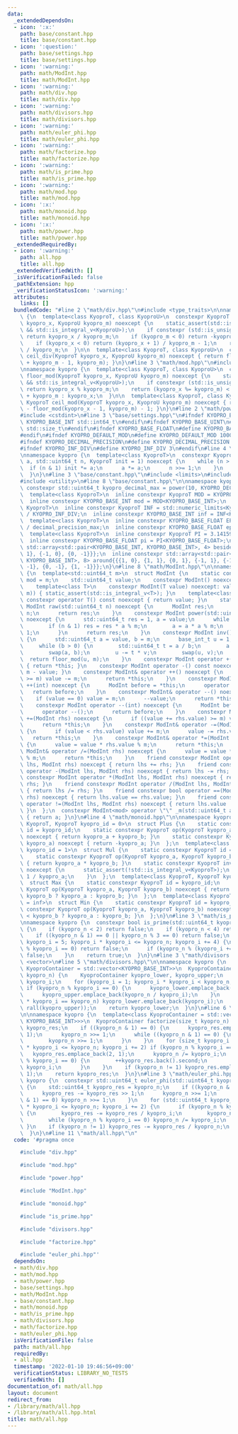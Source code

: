 ```yaml
---
data:
  _extendedDependsOn:
  - icon: ':x:'
    path: base/constant.hpp
    title: base/constant.hpp
  - icon: ':question:'
    path: base/settings.hpp
    title: base/settings.hpp
  - icon: ':warning:'
    path: math/ModInt.hpp
    title: math/ModInt.hpp
  - icon: ':warning:'
    path: math/div.hpp
    title: math/div.hpp
  - icon: ':warning:'
    path: math/divisors.hpp
    title: math/divisors.hpp
  - icon: ':warning:'
    path: math/euler_phi.hpp
    title: math/euler_phi.hpp
  - icon: ':warning:'
    path: math/factorize.hpp
    title: math/factorize.hpp
  - icon: ':warning:'
    path: math/is_prime.hpp
    title: math/is_prime.hpp
  - icon: ':warning:'
    path: math/mod.hpp
    title: math/mod.hpp
  - icon: ':x:'
    path: math/monoid.hpp
    title: math/monoid.hpp
  - icon: ':x:'
    path: math/power.hpp
    title: math/power.hpp
  _extendedRequiredBy:
  - icon: ':warning:'
    path: all.hpp
    title: all.hpp
  _extendedVerifiedWith: []
  _isVerificationFailed: false
  _pathExtension: hpp
  _verificationStatusIcon: ':warning:'
  attributes:
    links: []
  bundledCode: "#line 2 \"math/div.hpp\"\n#include <type_traits>\n\nnamespace kyopro\
    \ {\n  template<class KyoproT, class KyoproU>\n  constexpr KyoproT floor_div(KyoproT\
    \ kyopro_x, KyoproU kyopro_m) noexcept {\n    static_assert(std::is_integral_v<KyoproT>\
    \ && std::is_integral_v<KyoproU>);\n    if constexpr (std::is_unsigned_v<KyoproT>)\
    \ return kyopro_x / kyopro_m;\n    if (kyopro_m < 0) return -kyopro_x / -kyopro_m;\n\
    \    if (kyopro_x < 0) return (kyopro_x + 1) / kyopro_m - 1;\n    return kyopro_x\
    \ / kyopro_m;\n  }\n\n  template<class KyoproT, class KyoproU>\n  constexpr KyoproT\
    \ ceil_div(KyoproT kyopro_x, KyoproU kyopro_m) noexcept { return floor_div(kyopro_x\
    \ + kyopro_m - 1, kyopro_m); }\n}\n#line 3 \"math/mod.hpp\"\n#include <cassert>\n\
    \nnamespace kyopro {\n  template<class KyoproT, class KyoproU>\n  constexpr KyoproT\
    \ floor_mod(KyoproT kyopro_x, KyoproU kyopro_m) noexcept {\n    static_assert(std::is_integral_v<KyoproT>\
    \ && std::is_integral_v<KyoproU>);\n    if constexpr (std::is_unsigned_v<KyoproT>)\
    \ return kyopro_x % kyopro_m;\n    return (kyopro_x %= kyopro_m) < 0 ? kyopro_x\
    \ + kyopro_m : kyopro_x;\n  }\n\n  template<class KyoproT, class KyoproU>\n  constexpr\
    \ KyoproT ceil_mod(KyoproT kyopro_x, KyoproU kyopro_m) noexcept { return kyopro_m\
    \ - floor_mod(kyopro_x - 1, kyopro_m) - 1; }\n}\n#line 2 \"math/power.hpp\"\n\
    #include <cstdint>\n#line 3 \"base/settings.hpp\"\n#ifndef KYOPRO_BASE_INT\n#define\
    \ KYOPRO_BASE_INT std::int64_t\n#endif\n#ifndef KYOPRO_BASE_UINT\n#define KYOPRO_BASE_UINT\
    \ std::size_t\n#endif\n#ifndef KYOPRO_BASE_FLOAT\n#define KYOPRO_BASE_FLOAT double\n\
    #endif\n#ifndef KYOPRO_DEFAULT_MOD\n#define KYOPRO_DEFAULT_MOD 1000000007\n#endif\n\
    #ifndef KYOPRO_DECIMAL_PRECISION\n#define KYOPRO_DECIMAL_PRECISION 12\n#endif\n\
    #ifndef KYOPRO_INF_DIV\n#define KYOPRO_INF_DIV 3\n#endif\n#line 4 \"math/power.hpp\"\
    \nnamespace kyopro {\n  template<class KyoproT>\n  constexpr KyoproT power(KyoproT\
    \ a, std::uint64_t n, KyoproT init = 1) noexcept {\n    while (n > 0) {\n    \
    \  if (n & 1) init *= a;\n      a *= a;\n      n >>= 1;\n    }\n    return init;\n\
    \  }\n}\n#line 3 \"base/constant.hpp\"\n#include <limits>\n#include <array>\n\
    #include <utility>\n#line 8 \"base/constant.hpp\"\n\nnamespace kyopro {\n  inline\
    \ constexpr std::uint64_t kyopro_decimal_max = power(10, KYOPRO_DECIMAL_PRECISION);\n\
    \  template<class KyoproT>\n  inline constexpr KyoproT MOD = KYOPRO_DEFAULT_MOD;\n\
    \  inline constexpr KYOPRO_BASE_INT mod = MOD<KYOPRO_BASE_INT>;\n  template<class\
    \ KyoproT>\n  inline constexpr KyoproT INF = std::numeric_limits<KyoproT>::max()\
    \ / KYOPRO_INF_DIV;\n  inline constexpr KYOPRO_BASE_INT inf = INF<KYOPRO_BASE_INT>;\n\
    \  template<class KyoproT>\n  inline constexpr KYOPRO_BASE_FLOAT EPS = (KyoproT)1\
    \ / decimal_precision_max;\n  inline constexpr KYOPRO_BASE_FLOAT eps = EPS<lf>;\n\
    \  template<class KyoproT>\n  inline constexpr KyoproT PI = 3.14159265358979323846;\n\
    \  inline constexpr KYOPRO_BASE_FLOAT pi = PI<KYOPRO_BASE_FLOAT>;\n  inline constexpr\
    \ std::array<std::pair<KYOPRO_BASE_INT, KYOPRO_BASE_INT>, 4> beside{{{1, 0}, {0,\
    \ 1}, {-1, 0}, {0, -1}}};\n  inline constexpr std::array<std::pair<KYOPRO_BASE_INT,\
    \ KYOPRO_BASE_INT>, 8> around{{{1, 0}, {1, 1}, {0, 1}, {-1, 1}, {-1, 0}, {-1,\
    \ -1}, {0, -1}, {1, -1}}};\n}\n#line 8 \"math/ModInt.hpp\"\n\nnamespace kyopro\
    \ {\n  template<std::uint64_t m>\n  struct ModInt {\n    static constexpr std::uint64_t\
    \ mod = m;\n    std::uint64_t value;\n    constexpr ModInt() noexcept = default;\n\
    \    template<class T>\n    constexpr ModInt(T value) noexcept: value(floor_mod(value,\
    \ m)) { static_assert(std::is_integral_v<T>); }\n    template<class T>\n    explicit\
    \ constexpr operator T() const noexcept { return value; }\n    static constexpr\
    \ ModInt raw(std::uint64_t n) noexcept {\n      ModInt res;\n      res.value =\
    \ n;\n      return res;\n    }\n    constexpr ModInt power(std::uint64_t n) const\
    \ noexcept {\n      std::uint64_t res = 1, a = value;\n      while (n > 0) {\n\
    \        if (n & 1) res = res * a % m;\n        a = a * a % m;\n        n >>=\
    \ 1;\n      }\n      return res;\n    }\n    constexpr ModInt inv() const noexcept\
    \ {\n      std::uint64_t a = value, b = m;\n      base_int_t u = 1, v = 0;\n \
    \     while (b > 0) {\n        std::uint64_t t = a / b;\n        a -= t * b;\n\
    \        swap(a, b);\n        u -= t * v;\n        swap(u, v);\n      }\n    \
    \  return floor_mod(u, m);\n    }\n    constexpr ModInt operator +() const noexcept\
    \ { return *this; }\n    constexpr ModInt operator -() const noexcept { return\
    \ m - value; }\n    constexpr ModInt& operator ++() noexcept {\n      if (++value\
    \ >= m) value -= m;\n      return *this;\n    }\n    constexpr ModInt operator\
    \ ++(int) noexcept {\n      ModInt before = *this;\n      operator ++();\n   \
    \   return before;\n    }\n    constexpr ModInt& operator --() noexcept {\n  \
    \    if (value == 0) value = m;\n      --value;\n      return *this;\n    }\n\
    \    constexpr ModInt operator --(int) noexcept {\n      ModInt before = *this;\n\
    \      operator --();\n      return before;\n    }\n    constexpr ModInt& operator\
    \ +=(ModInt rhs) noexcept {\n      if ((value += rhs.value) >= m) value -= m;\n\
    \      return *this;\n    }\n    constexpr ModInt& operator -=(ModInt rhs) noexcept\
    \ {\n      if (value < rhs.value) value += m;\n      value -= rhs.value;\n   \
    \   return *this;\n    }\n    constexpr ModInt& operator *=(ModInt rhs) noexcept\
    \ {\n      value = value * rhs.value % m;\n      return *this;\n    }\n    constexpr\
    \ ModInt& operator /=(ModInt rhs) noexcept {\n      value = value * rhs.inv().value\
    \ % m;\n      return *this;\n    }\n    friend constexpr ModInt operator +(ModInt\
    \ lhs, ModInt rhs) noexcept { return lhs += rhs; }\n    friend constexpr ModInt\
    \ operator -(ModInt lhs, ModInt rhs) noexcept { return lhs -= rhs; }\n    friend\
    \ constexpr ModInt operator *(ModInt lhs, ModInt rhs) noexcept { return lhs *=\
    \ rhs; }\n    friend constexpr ModInt operator /(ModInt lhs, ModInt rhs) noexcept\
    \ { return lhs /= rhs; }\n    friend constexpr bool operator ==(ModInt lhs, ModInt\
    \ rhs) noexcept { return lhs.value == rhs.value; }\n    friend constexpr bool\
    \ operator !=(ModInt lhs, ModInt rhs) noexcept { return lhs.value != rhs.value;\
    \ }\n  };\n  constexpr ModInt<mod> operator \"\" _m(std::uint64_t a) noexcept\
    \ { return a; }\n}\n#line 4 \"math/monoid.hpp\"\n\nnamespace kyopro {\n  template<class\
    \ KyoproT, KyoproT kyopro_id = 0>\n  struct Plus {\n    static constexpr KyoproT\
    \ id = kyopro_id;\n    static constexpr KyoproT op(KyoproT kyopro_a, KyoproT kyopro_b)\
    \ noexcept { return kyopro_a + kyopro_b; }\n    static constexpr KyoproT inv(KyoproT\
    \ kyopro_a) noexcept { return -kyopro_a; }\n  };\n  template<class KyoproT, KyoproT\
    \ kyopro_id = 1>\n  struct Mul {\n    static constexpr KyoproT id = kyopro_id;\n\
    \    static constexpr KyoproT op(KyoproT kyopro_a, KyoproT kyopro_b) noexcept\
    \ { return kyopro_a * kyopro_b; }\n    static constexpr KyoproT inv(KyoproT kyopro_a)\
    \ noexcept {\n      static_assert(!std::is_integral_v<KyoproT>);\n      return\
    \ 1 / kyopro_a;\n    }\n  };\n  template<class KyoproT, KyoproT kyopro_id = -inf>\n\
    \  struct Max {\n    static constexpr KyoproT id = kyopro_id;\n    static constexpr\
    \ KyoproT op(KyoproT kyopro_a, KyoproT kyopro_b) noexcept { return kyopro_a >\
    \ kyopro_b ? kyopro_a : kyopro_b; }\n  };\n  template<class KyoproT, KyoproT kyopro_id\
    \ = inf>\n  struct Min {\n    static constexpr KyoproT id = kyopro_id;\n    static\
    \ constexpr KyoproT op(KyoproT kyopro_a, KyoproT kyopro_b) noexcept { return kyopro_a\
    \ < kyopro_b ? kyopro_a : kyopro_b; }\n  };\n}\n#line 3 \"math/is_prime.hpp\"\n\
    \nnamespace kyopro {\n  constexpr bool is_prime(std::uint64_t kyopro_n) noexcept\
    \ {\n    if (kyopro_n < 2) return false;\n    if (kyopro_n < 4) return true;\n\
    \    if ((kyopro_n & 1) == 0 || kyopro_n % 3 == 0) return false;\n    for (std::uint64_t\
    \ kyopro_i = 5; kyopro_i * kyopro_i <= kyopro_n; kyopro_i += 4) {\n      if (kyopro_n\
    \ % kyopro_i == 0) return false;\n      if (kyopro_n % (kyopro_i += 2) == 0) return\
    \ false;\n    }\n    return true;\n  }\n}\n#line 3 \"math/divisors.hpp\"\n#include\
    \ <vector>\n#line 5 \"math/divisors.hpp\"\n\nnamespace kyopro {\n  template<class\
    \ KyoproContainer = std::vector<KYOPRO_BASE_INT>>\n  KyoproContainer divisors(std::uint64_t\
    \ kyopro_n) {\n    KyoproContainer kyopro_lower, kyopro_upper;\n    std::uint64_t\
    \ kyopro_i;\n    for (kyopro_i = 1; kyopro_i * kyopro_i < kyopro_n; ++kyopro_i)\
    \ if (kyopro_n % kyopro_i == 0) {\n      kyopro_lower.emplace_back(kyopro_i);\n\
    \      kyopro_upper.emplace_back(kyopro_n / kyopro_i);\n    }\n    if (kyopro_i\
    \ * kyopro_i == kyopro_n) kyopro_lower.emplace_back(kyopro_i);\n    kyopro_lower.insert(end(kyopro_lower),\
    \ rall(kyopro_upper));\n    return kyopro_lower;\n  }\n}\n#line 6 \"math/factorize.hpp\"\
    \n\nnamespace kyopro {\n  template<class KyoproContainer = std::vector<std::pair<KYOPRO_BASE_INT,\
    \ KYOPRO_BASE_INT>>>\n  KyoproContainer factorize(size_t kyopro_n) {\n    KyoproContainer\
    \ kyopro_res;\n    if ((kyopro_n & 1) == 0) {\n      kyopro_res.emplace_back(2,\
    \ 1);\n      kyopro_n >>= 1;\n      while ((kyopro_n & 1) == 0) {\n        ++kyopro_res.back().second;\n\
    \        kyopro_n >>= 1;\n      }\n    }\n    for (size_t kyopro_i = 3; kyopro_i\
    \ * kyopro_i <= kyopro_n; kyopro_i += 2) if (kyopro_n % kyopro_i == 0) {\n   \
    \   kyopro_res.emplace_back(2, 1);\n      kyopro_n /= kyopro_i;\n      while (kyopro_n\
    \ % kyopro_i == 0) {\n        ++kyopro_res.back().second;\n        kyopro_n /=\
    \ kyopro_i;\n      }\n    }\n    if (kyopro_n != 1) kyopro_res.emplace_back(kyopro_n,\
    \ 1);\n    return kyopro_res;\n  }\n}\n#line 3 \"math/euler_phi.hpp\"\n\nnamespace\
    \ kyopro {\n  constexpr std::uint64_t euler_phi(std::uint64_t kyopro_n) noexcept\
    \ {\n    std::uint64_t kyopro_res = kyopro_n;\n    if ((kyopro_n & 1) == 0) {\n\
    \      kyopro_res -= kyopro_res >> 1;\n      kyopro_n >>= 1;\n      while ((kyopro_n\
    \ & 1) == 0) kyopro_n >>= 1;\n    }\n    for (std::uint64_t kyopro_i = 3; kyopro_i\
    \ * kyopro_i <= kyopro_n; kyopro_i += 2) {\n      if (kyopro_n % kyopro_i == 0)\
    \ {\n        kyopro_res -= kyopro_res / kyopro_i;\n        kyopro_n /= kyopro_i;\n\
    \        while (kyopro_n % kyopro_i == 0) kyopro_n /= kyopro_i;\n      }\n   \
    \ }\n    if (kyopro_n != 1) kyopro_res -= kyopro_res / kyopro_n;\n    return kyopro_res;\n\
    \  }\n}\n#line 11 \"math/all.hpp\"\n"
  code: '#pragma once

    #include "div.hpp"

    #include "mod.hpp"

    #include "power.hpp"

    #include "ModInt.hpp"

    #include "monoid.hpp"

    #include "is_prime.hpp"

    #include "divisors.hpp"

    #include "factorize.hpp"

    #include "euler_phi.hpp"'
  dependsOn:
  - math/div.hpp
  - math/mod.hpp
  - math/power.hpp
  - base/settings.hpp
  - math/ModInt.hpp
  - base/constant.hpp
  - math/monoid.hpp
  - math/is_prime.hpp
  - math/divisors.hpp
  - math/factorize.hpp
  - math/euler_phi.hpp
  isVerificationFile: false
  path: math/all.hpp
  requiredBy:
  - all.hpp
  timestamp: '2022-01-10 19:46:56+09:00'
  verificationStatus: LIBRARY_NO_TESTS
  verifiedWith: []
documentation_of: math/all.hpp
layout: document
redirect_from:
- /library/math/all.hpp
- /library/math/all.hpp.html
title: math/all.hpp
---
```

